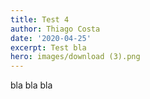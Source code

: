 ```yaml
---
title: Test 4
author: Thiago Costa
date: '2020-04-25'
excerpt: Test bla
hero: images/download (3).png
---
```

bla bla bla
